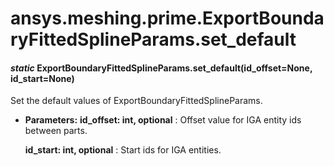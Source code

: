 # ansys.meshing.prime.ExportBoundaryFittedSplineParams.set_default

#### *static* ExportBoundaryFittedSplineParams.set_default(id_offset=None, id_start=None)

Set the default values of ExportBoundaryFittedSplineParams.

* **Parameters:**
  **id_offset: int, optional**
  : Offset value for IGA entity ids between parts.

  **id_start: int, optional**
  : Start ids for IGA entities.

<!-- !! processed by numpydoc !! -->
